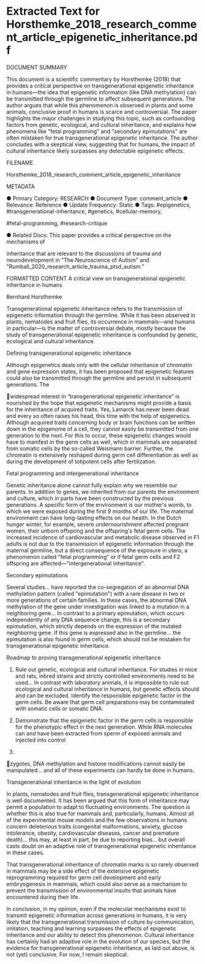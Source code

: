 # Extracted Text for Horsthemke_2018_research_comment_article_epigenetic_inheritance.pdf

DOCUMENT SUMMARY

This document is a scientific commentary by Horsthemke (2018) that provides a critical 
perspective on transgenerational epigenetic inheritance in humans—the idea that 
epigenetic information (like DNA methylation) can be transmitted through the germline 
to affect subsequent generations. The author argues that while this phenomenon is 
observed in plants and some animals, conclusive proof in humans is scarce and 
controversial. The paper highlights the major challenges in studying this topic, such as 
confounding factors from genetic, ecological, and cultural inheritance, and explains 
how phenomena like "fetal programming" and "secondary epimutations" are often 
mistaken for true transgenerational epigenetic inheritance. The author concludes with a 
skeptical view, suggesting that for humans, the impact of cultural inheritance likely 
surpasses any detectable epigenetic effects.

FILENAME

Horsthemke_2018_research_comment_article_epigenetic_inheritance

METADATA

● Primary Category: RESEARCH
● Document Type: comment_article
● Relevance: Reference
● Update Frequency: Static
● Tags: #epigenetics, #transgenerational-inheritance, #genetics, #cellular-memory,

#fetal-programming, #research-critique

● Related Docs: This paper provides a critical perspective on the mechanisms of 

inheritance that are relevant to the discussions of trauma and neurodevelopment 
in "The Neuroscience of Autism" and 
"Rumball_2020_research_article_trauma_ptsd_autism."

FORMATTED CONTENT
A critical view on transgenerational epigenetic inheritance 
in humans

Bernhard Horsthemke

Transgenerational epigenetic inheritance refers to the transmission of epigenetic 
information through the germline. While it has been observed in plants, nematodes and 
fruit flies, its occurrence in mammals—and humans in particular—is the matter of 
controversial debate, mostly because the study of transgenerational epigenetic 
inheritance is confounded by genetic, ecological and cultural inheritance.

Defining transgenerational epigenetic inheritance

Although epigenetics deals only with the cellular inheritance of chromatin and gene 
expression states, it has been proposed that epigenetic features could also be 
transmitted through the germline and persist in subsequent generations. The 

widespread interest in “transgenerational epigenetic inheritance” is nourished by the 
hope that epigenetic mechanisms might provide a basis for the inheritance of acquired 
traits. Yes, Lamarck has never been dead and every so often raises his head, this time 
with the help of epigenetics. Although acquired traits concerning body or brain functions 
can be written down in the epigenome of a cell, they cannot easily be transmitted from 
one generation to the next. For this to occur, these epigenetic changes would have to 
manifest in the germ cells as well, which in mammals are separated from somatic cells 
by the so-called Weismann barrier. Further, the chromatin is extensively reshaped 
during germ cell differentiation as well as during the development of totipotent cells after
fertilization.

Fetal programming and intergenerational inheritance

Genetic inheritance alone cannot fully explain why we resemble our parents. In addition 
to genes, we inherited from our parents the environment and culture, which in parts 
have been constructed by the previous generations. A specific form of the environment 
is our mother's womb, to which we were exposed during the first 9 months of our life. 
The maternal environment can have long-lasting effects on our health. In the Dutch 
hunger winter, for example, severe undernourishment affected pregnant women, their 
unborn offspring and the offspring's fetal germ cells. The increased incidence of 
cardiovascular and metabolic disease observed in F1 adults is not due to the 
transmission of epigenetic information through the maternal germline, but a direct 
consequence of the exposure in utero, a phenomenon called "fetal programming" or if 
fetal germ cells and F2 offspring are affected—"intergenerational inheritance".

Secondary epimutations

Several studies... have reported the co-segregation of an abnormal DNA methylation 
pattern (called "epimutation") with a rare disease in two or more generations of certain 
families. In these cases, the abnormal DNA methylation of the gene under investigation 
was linked to a mutation in a neighboring gene... In contrast to a primary epimutation, 
which occurs independently of any DNA sequence change, this is a secondary 
epimutation, which strictly depends on the expression of the mutated neighboring 
gene. If this gene is expressed also in the germline... the epimutation is also found in 
germ cells, which should not be mistaken for transgenerational epigenetic 
inheritance.

Roadmap to proving transgenerational epigenetic inheritance

1. Rule out genetic, ecological and cultural inheritance. For studies in mice and 
rats, inbred strains and strictly controlled environments need to be used... In 
contrast with laboratory animals, it is impossible to rule out ecological and 
cultural inheritance in humans, but genetic effects should and can be excluded.
Identify the responsible epigenetic factor in the germ cells. Be aware that 
germ cell preparations may be contaminated with somatic cells or somatic DNA.
3. Demonstrate that the epigenetic factor in the germ cells is responsible for 
the phenotypic effect in the next generation. While RNA molecules can and 
have been extracted from sperm of exposed animals and injected into control 

2.

zygotes, DNA methylation and histone modifications cannot easily be 
manipulated... and all of these experiments can hardly be done in humans.

Transgenerational inheritance in the light of evolution

In plants, nematodes and fruit flies, transgenerational epigenetic inheritance is well 
documented. It has been argued that this form of inheritance may permit a population to
adapt to fluctuating environments. The question is whether this is also true for mammals
and, particularly, humans. Almost all of the experimental mouse models and the few 
observations in humans concern deleterious traits (congenital malformations, anxiety, 
glucose intolerance, obesity, cardiovascular diseases, cancer and premature death)... 
this may, at least in part, be due to reporting bias... but overall casts doubt on an 
adaptive role of transgenerational epigenetic inheritance in these cases.

That transgenerational inheritance of chromatin marks is so rarely observed 
in mammals may be a side effect of the extensive epigenetic reprogramming
required for germ cell development and early embryogenesis in mammals, 
which could also serve as a mechanism to prevent the transmission of 
environmental insults that animals have encountered during their life.

In conclusion, in my opinion, even if the molecular mechanisms exist to transmit 
epigenetic information across generations in humans, it is very likely that the 
transgenerational transmission of culture by communication, imitation, teaching and 
learning surpasses the effects of epigenetic inheritance and our ability to detect this 
phenomenon. Cultural inheritance has certainly had an adaptive role in the evolution 
of our species, but the evidence for transgenerational epigenetic inheritance, as laid 
out above, is not (yet) conclusive. For now, I remain skeptical.

